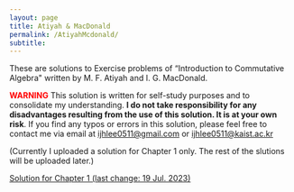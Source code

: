 ```yaml
---
layout: page
title: Atiyah & MacDonald
permalink: /AtiyahMcdonald/
subtitle:
---
```


These are solutions to Exercise problems of “Introduction to Commutative Algebra" written by M. F. Atiyah and I. G. MacDonald.

**<span style="color:red">WARNING</span>** This solution is written for self-study purposes and to consolidate my understanding. **I do not take responsibility for any disadvantages resulting from the use of this solution. It is at your own risk**. If you find any typos or errors in this solution, please feel free to contact me via email at 
[ijhlee0511@gmail.com](mailto:ijhlee0511@gmail.com) or [ijhlee0511@kaist.ac.kr](mailto:ijhlee0511@kaist.ac.kr)

(Currently I uploaded a solution for Chapter 1 only. The rest of the slutions will be uploaded later.)

[Solution for Chapter 1 (last change: 19 Jul. 2023)](/assets/pdf/JHLee%20AM%20Solution%20Chapter1.pdf)